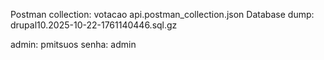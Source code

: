 Postman collection: votacao api.postman_collection.json
Database dump: drupal10.2025-10-22-1761140446.sql.gz

admin: pmitsuos
senha: admin